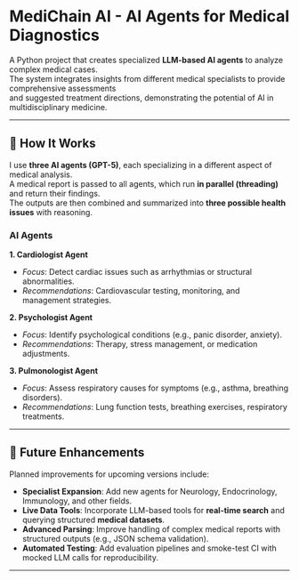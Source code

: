 # MediChain AI - AI Agents for Medical Diagnostics

A Python project that creates specialized **LLM-based AI agents** to analyze complex medical cases.  
The system integrates insights from different medical specialists to provide comprehensive assessments  
and suggested treatment directions, demonstrating the potential of AI in multidisciplinary medicine.

---

## 🚀 How It Works

I use **three AI agents (GPT-5)**, each specializing in a different aspect of medical analysis.  
A medical report is passed to all agents, which run **in parallel (threading)** and return their findings.  
The outputs are then combined and summarized into **three possible health issues** with reasoning.

### AI Agents

**1. Cardiologist Agent**  
- *Focus*: Detect cardiac issues such as arrhythmias or structural abnormalities.  
- *Recommendations*: Cardiovascular testing, monitoring, and management strategies.  

**2. Psychologist Agent**  
- *Focus*: Identify psychological conditions (e.g., panic disorder, anxiety).  
- *Recommendations*: Therapy, stress management, or medication adjustments.  

**3. Pulmonologist Agent**  
- *Focus*: Assess respiratory causes for symptoms (e.g., asthma, breathing disorders).  
- *Recommendations*: Lung function tests, breathing exercises, respiratory treatments.  

---

## 🔮 Future Enhancements

Planned improvements for upcoming versions include:

- **Specialist Expansion**: Add new agents for Neurology, Endocrinology, Immunology, and other fields.  
- **Live Data Tools**: Incorporate LLM-based tools for **real-time search** and querying structured **medical datasets**.  
- **Advanced Parsing**: Improve handling of complex medical reports with structured outputs (e.g., JSON schema validation).  
- **Automated Testing**: Add evaluation pipelines and smoke-test CI with mocked LLM calls for reproducibility.  
---

